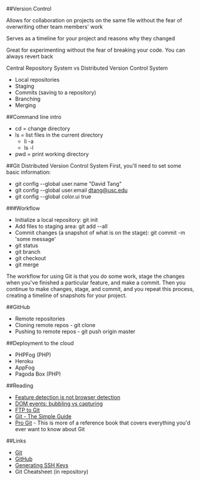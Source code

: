 ##Version Control

Allows for collaboration on projects on the same file without the fear of overwriting other team members' work

Serves as a timeline for your project and reasons why they changed

Great for experimenting without the fear of breaking your code. You can always revert back

Central Repository System vs Distributed Version Control System

* Local repositories
* Staging
* Commits (saving to a repository)
* Branching
* Merging

##Command line intro
* cd = change directory
* ls = list files in the current directory
	* li -a
	* ls -l
* pwd = print working directory

##Git Distributed Version Control System
First, you'll need to set some basic information:

* git config --global user.name "David Tang"
* git config --global user.email dtang@usc.edu
* git config --global color.ui true

###Workflow
* Initialize a local repository: git init
* Add files to staging area: git add --all
* Commit changes (a snapshot of what is on the stage): git commit -m 'some message'
* git status
* git branch
* git checkout
* git merge

The workflow for using Git is that you do some work, stage the changes when you've finished a particular feature, and make a commit. Then you continue to make changes, stage, and commit, and you repeat this process, creating a timeline of snapshots for your project.

##GitHub

* Remote repositories
* Cloning remote repos - git clone
* Pushing to remote repos - git push origin master

##Deployment to the cloud
* PHPFog (PHP)
* Heroku
* AppFog
* Pagoda Box (PHP)


##Reading
* [Feature detection is not browser detection](http://www.nczonline.net/blog/2009/12/29/feature-detection-is-not-browser-detection/)
* [DOM events: bubbling vs capturing](http://www.quirksmode.org/js/events_order.html)
* [FTP to Git](http://net.tutsplus.com/articles/from-ftp-to-git-a-deployment-story/)
* [Git - The Simple Guide](http://rogerdudler.github.com/git-guide/)
* [Pro Git](http://git-scm.com/book) - This is more of a reference book that covers everything you'd ever want to know about Git

##Links
* [Git](http://git-scm.com/)
* [GitHub](https://github.com/)
* [Generating SSH Keys](https://help.github.com/articles/generating-ssh-keys)
* Git Cheatsheet (in repository)